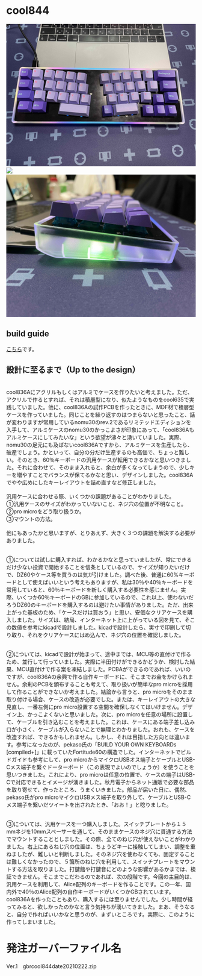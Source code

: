 # cool844

![](img/IMG_0667.JPG)
![](img/IMG_0668.JPG)
![](img/IMG_0669.JPG)

## build guide
[こちら](https://github.com/telzo2000/cool844/blob/main/buildguideforcool844.md)です。<br>

## 設計に至るまで（Up to the design）
<br>
cool836Aにアクリルもしくはアルミでケースを作りたいと考えました。ただ、アクリルで作るとすれば、それは積層型になり、似たようなものをcool635で実践していました。他に、cool836Aの試作PCBを作ったときに、MDF材で積層型ケースを作っていました。同じことを繰り返すのはつまらないと思ったこと、話が変わりますが常用しているnomu30のrev.2であるリミテッドエディションを入手して、アルミケースのnomu30のかっこよさが印象にあって、「cool836Aもアルミケースにしてみたいな」という欲望が沸々と湧いていました。実際、nomu30の足元にも及ばないcool836Aですから、アルミケースを生産したら、破産でしょう。かといって、自分の分だけ生産するのも高価で、ちょっと難しい。そのとき、60％キーボードの汎用ケースが転用できるかなと思いつきました。それに合わせて、そのまま入れると、余白が多くなってしまうので、少しキーを増やすことでバランスが保てるかなと思い、デザインしました。cool836Aでやや広めにしたキーレイアウトを詰め直すなど修正しました。<br><br>
汎用ケースに合わせる際、いくつかの課題があることがわかりました。<br>
①汎用ケースのサイズがわかっていないこと、ネジ穴の位置が不明なこと。<br>
②pro microをどう取り扱うか。<br>
③マウントの方法。<br><br>
他にもあったかと思いますが、とりあえず、大きく３つの課題を解決する必要がありました。<br><br>

①については試しに購入すれば、わかるかなと思っていましたが、常にできるだけ少ない投資で開始することを信条としているので、サイズが知りたいだけで、DZ60やケース等を買うのは気が引けました。調べた後、普通に60%キーボードとして使えばいいという考えもありますが、私は30％や40％キーボードを常用していると、60％キーボードを新しく購入する必要性を感じません。実際、いくつか60％キーボードのGBに参加しているので、これ以上、使わないだろうDZ60のキーボードを購入するのは避けたい事情がありました。ただ、出来上がった基板のため、「ケースだけは買おう」と思い、安価なクリアケースを購入しました。サイズは、結局、インターネット上に上がっている図を見て、そこの数値を参考にkicadで設計しました。kicadで設計したら、実寸で印刷して切り取り、それをクリアケースにはめ込んで、ネジ穴の位置を確認しました。<br><br>

②については、kicadで設計が始まって、途中までは、MCU等の直付けで作るため、並行して行っていました。実際に半田付けができるかどうか、検討した結果、MCU直付けで作る案を凍結しました。PCBAができるのであれば、いいのですが、cool836Aの余興で作る自作キーボードに、そこまでお金をかけられません。余剰のPCBを頒布することも考えて、取り扱いが簡単なpro microを採用して作ることができないか考えました。結論から言うと、pro microをそのまま取り付ける場合、ケースの改造が必要でした。または、キーレイアウトの大きな見直し、一番左側にpro micro設置する空間を確保しなくてはいけません。デザイン上、かっこよくないと思いました。次に、pro microを任意の場所に設置して、ケーブルを引き込むことを考えました。これは、ケースにある端子差し込み口が小さく、ケーブルが入らないことで無理とわかりました。おれも、ケースを改造すれば、できるかもしれません。しかし、それは目指した方向とは違います。参考になったのが、pekaso氏の「BUILD YOUR OWN KEYBOARDs [compiled+]」に載っていたFortitude60の構造でした。インターネットでビルドガイドも参考にして、pro microからマイクロUSBオス端子とケーブルとUSB-Cメス端子を繋ぐドーターボード（この表現でよいのでしょうか）を使うことを思いつきました。これにより、pro microは任意の位置で、ケースの端子はUSB-Cで対応できるとイメージが湧きました。秋月電子からネット通販で必要な部品を取り寄せて、作ったところ、うまくいきました。部品が届いた日に、偶然、pekaso氏がpro microマイクロUSBメス端子を取り外して、ケーブルとUSB-Cメス端子を繋いだツイートを出されたとき、「おお！」と唸りました。
<br><br>

③については、汎用ケースを一つ購入しました。スイッチプレートから１５mmネジを10mmスペーサーを通して、そのままケースのネジ穴に貫通する方法でマウントすることとしました。その際、全てのねじ穴が使えないことがわかりました。右上にあるねじ穴の位置は、ちょうどキーに接触してしまい、調整を重ねましたが、難しいと判断しました。そのネジ穴を使わなくても、固定することは難しくなかったので、５箇所のねじ穴を利用して、スイッチプレートをマウントする方法を取りました。打鍵館や打鍵音にどのような影響があるかまでは、検証できません。そこまでこだわるのであれば、次の段階です。今回の主目的は、汎用ケースを利用して、Alice配列のキーボードを作ることです。この一年、国内外で40％のAlice配列の自作キーボードがいくつかGBされています。cool836Aを作ったこともあり、購入するには至りませんでした。少し時間が経ってみると、欲しかったのかなと言う気持ちが湧いてきました。まあ、そうなると、自分で作ればいいかなと思うのが、まずいところです。実際に、このように作ってしまいました。
<br>
# 発注ガーバーファイル名
Ver.1　gbrcool844date20210222.zip
